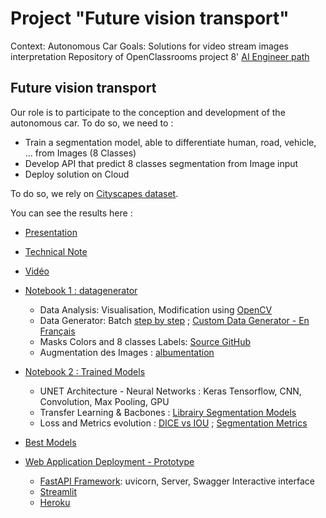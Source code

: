 # Project "Future vision transport"

Context: Autonomous Car
Goals: Solutions for video stream images interpretation
Repository of OpenClassrooms project 8' [AI Engineer path](https://openclassrooms.com/fr/paths/188)

## Future vision transport

Our role is to participate to the conception and development of the autonomous car.
To do so, we need to :
 - Train a segmentation model, able to differentiate human, road, vehicle, ... from Images (8 Classes)
 - Develop API that predict 8 classes segmentation from Image input
 - Deploy solution on Cloud

To do so, we rely on [Cityscapes dataset](https://www.cityscapes-dataset.com/dataset-overview/).

You can see the results here :

-   [Presentation](https://github.com/blanchonnicolas/IA_Project8_Openclassrooms_IA_VoitureAutonome/blob/master/p8_05_presentation.pdf)

-   [Technical Note](https://github.com/blanchonnicolas/IA_Project8_Openclassrooms_IA_VoitureAutonome/blob/master/p8_04_TechnicalNote.pdf)

-   [Vidéo](https://youtu.be/9ojW9Izs-nU)

-   [Notebook 1 : datagenerator](https://github.com/blanchonnicolas/IA_Project8_Openclassrooms_IA_VoitureAutonome/blob/master/data_generator.ipynb)
    - Data Analysis: Visualisation, Modification using [OpenCV](https://opencv.org/)
    - Data Generator: Batch [step by step](https://stanford.edu/~shervine/blog/keras-how-to-generate-data-on-the-fly) ; [Custom Data Generator - En Français](https://deeplylearning.fr/cours-pratiques-deep-learning/realiser-son-propre-generateur-de-donnees/)
    - Masks Colors and 8 classes Labels: [Source GitHub](https://github.com/mcordts/cityscapesScripts/blob/master/cityscapesscripts/helpers/labels.py)
    - Augmentation des Images : [albumentation](https://albumentations.ai/docs/#introduction-to-image-augmentation)

-   [Notebook 2 : Trained Models](https://github.com/blanchonnicolas/IA_Project8_Openclassrooms_IA_VoitureAutonome/blob/master/Model_UNET.ipynb)
    - UNET Architecture - Neural Networks : Keras Tensorflow, CNN, Convolution, Max Pooling, GPU
    - Transfer Learning & Bacbones : [Librairy Segmentation Models](https://github.com/qubvel/segmentation_models)
    - Loss and Metrics evolution : [DICE vs IOU](https://stats.stackexchange.com/questions/273537/f1-dice-score-vs-iou) ; [Segmentation Metrics](https://ilmonteux.github.io/2019/05/10/segmentation-metrics.html)

-   [Best Models](https://github.com/blanchonnicolas/IA_Project8_Openclassrooms_IA_VoitureAutonome/tree/master/Models) 
 
-   [Web Application Deployment - Prototype](xxx)
    - [FastAPI Framework](https://fastapi.tiangolo.com/): uvicorn, Server, Swagger Interactive interface
    - [Streamlit](https://streamlit.io/)
    - [Heroku](https://dashboard.heroku.com/apps)
